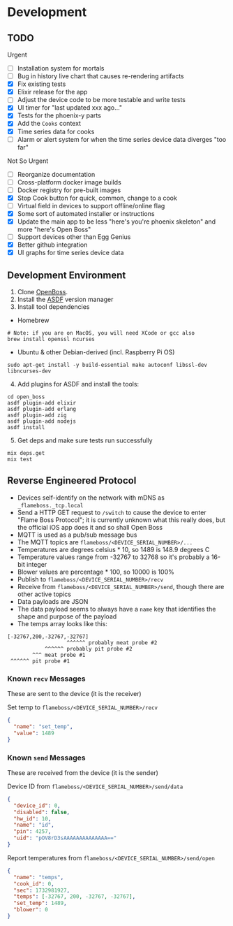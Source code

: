 # Development

## TODO

Urgent

- [ ] Installation system for mortals
- [ ] Bug in history live chart that causes re-rendering artifacts
- [x] Fix existing tests
- [x] Elixir release for the app
- [ ] Adjust the device code to be more testable and write tests
- [x] UI timer for "last updated xxx ago..."
- [x] Tests for the phoenix-y parts
- [x] Add the `Cooks` context
- [x] Time series data for cooks
- [ ] Alarm or alert system for when the time series device data diverges "too far"

Not So Urgent

- [ ] Reorganize documentation
- [ ] Cross-platform docker image builds
- [ ] Docker registry for pre-built images
- [x] Stop Cook button for quick, common, change to a cook
- [ ] Virtual field in devices to support offline/online flag
- [x] Some sort of automated installer or instructions
- [x] Update the main app to be less "here's you're phoenix skeleton" and more "here's Open Boss"
- [ ] Support devices other than Egg Genius
- [x] Better github integration
- [x] UI graphs for time series device data

## Development Environment

1. Clone [OpenBoss](https://github.com/sampscl/open_boss.git).
2. Install the [ASDF](https://asdf-vm.com/guide/getting-started.html) version manager
3. Install tool dependencies

- Homebrew

```shell
# Note: if you are on MacOS, you will need XCode or gcc also
brew install openssl ncurses
```

- Ubuntu & other Debian-derived (incl. Raspberry Pi OS)

```shell
sudo apt-get install -y build-essential make autoconf libssl-dev libncurses-dev
```

4. Add plugins for ASDF and install the tools:

```shell
cd open_boss
asdf plugin-add elixir
asdf plugin-add erlang
asdf plugin-add zig
asdf plugin-add nodejs
asdf install
```

5. Get deps and make sure tests run successfully

```shell
mix deps.get
mix test
```

## Reverse Engineered Protocol

- Devices self-identify on the network with mDNS as `_flameboss._tcp.local`
- Send a HTTP GET request to `/switch` to cause the device to enter "Flame Boss Protocol"; it is currently unknown what this
  really does, but the official iOS app does it and so shall Open Boss
- MQTT is used as a pub/sub message bus
- The MQTT topics are `flameboss/<DEVICE_SERIAL_NUMBER>/...`
- Temperatures are degrees celsius \* 10, so 1489 is 148.9 degrees C
- Temperature values range from -32767 to 32768 so it's probably a 16-bit integer
- Blower values are percentage \* 100, so 10000 is 100%
- Publish to `flameboss/<DEVICE_SERIAL_NUMBER>/recv`
- Receive from `flameboss/<DEVICE_SERIAL_NUMBER>/send`, though there are other active topics
- Data payloads are JSON
- The data payload seems to always have a `name` key that identifies the shape and purpose of the payload
- The temps array looks like this:

```raw
[-32767,200,-32767,-32767]
                   ^^^^^^ probably meat probe #2
            ^^^^^^ probably pit probe #2
        ^^^ meat probe #1
 ^^^^^^ pit probe #1
```

### Known `recv` Messages

These are sent to the device (it is the receiver)

Set temp to `flameboss/<DEVICE_SERIAL_NUMBER>/recv`

```json
{
  "name": "set_temp",
  "value": 1489
}
```

### Known `send` Messages

These are received from the device (it is the sender)

Device ID from `flameboss/<DEVICE_SERIAL_NUMBER>/send/data`

```json
{
  "device_id": 0,
  "disabled": false,
  "hw_id": 10,
  "name": "id",
  "pin": 4257,
  "uid": "pOV8rD3sAAAAAAAAAAAAAA=="
}
```

Report temperatures from `flameboss/<DEVICE_SERIAL_NUMBER>/send/open`

```json
{
  "name": "temps",
  "cook_id": 0,
  "sec": 1732981927,
  "temps": [-32767, 200, -32767, -32767],
  "set_temp": 1489,
  "blower": 0
}
```
